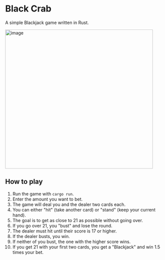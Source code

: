 # Black Crab

A simple Blackjack game written in Rust.

 <img width="472" height="445" alt="image" src="https://github.com/user-attachments/assets/c4b2bcf6-1c28-41c9-b265-dbf41cfea764" />


## How to play

1.  Run the game with `cargo run`.
2.  Enter the amount you want to bet.
3.  The game will deal you and the dealer two cards each.
4.  You can either "hit" (take another card) or "stand" (keep your current hand).
5.  The goal is to get as close to 21 as possible without going over.
6.  If you go over 21, you "bust" and lose the round.
7.  The dealer must hit until their score is 17 or higher.
8.  If the dealer busts, you win.
9.  If neither of you bust, the one with the higher score wins.
10. If you get 21 with your first two cards, you get a "Blackjack" and win 1.5 times your bet.
